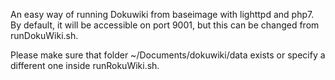 An easy way of running Dokuwiki from baseimage with lighttpd and php7.
By default, it will be accessible on port 9001, but this can be changed from runDokuWiki.sh.

Please make sure that folder ~/Documents/dokuwiki/data exists or specify a different one inside runRokuWiki.sh.